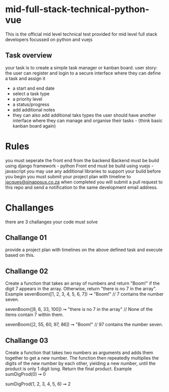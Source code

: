 # mid-full-stack-technical-python-vue
This is the official mid level technical test provided for mid level full stack developers focussed on python and vuejs

## Task overview
your task is to create a simple task manager or kanban board.
user story:
the user can register and login to a secure interface where they can define a task and assign it

- a start and end date
- select a task type
- a priority level
- a status/progress 
- add additional notes
- they can also add additional taks types
the user should have another interface where they can manage and organise their tasks - (think basic kanban board again)

# Rules
you must seperate the front end from the backend
Backend must be build using django framework - python
Front end must be build using vuejs - javascript
you may use any additional libraries to support your build
before you begin you must submit your project plan with timeline to jacques@sinappsus.co.za
when completed you will submit a pull request to this repo and send a notification to the same development email address.

# Challanges
there are 3 challanges your code must solve

## Challange 01
provide a project plan with timelines on the above defined task and execute based on this.
## Challange 02
Create a function that takes an array of numbers and return "Boom!" if the digit 7 appears in the array. Otherwise, return "there is no 7 in the array".
Example
sevenBoom([1, 2, 3, 4, 5, 6, 7]) ➞ "Boom!"
// 7 contains the number seven.

sevenBoom([8, 6, 33, 100]) ➞ "there is no 7 in the array"
// None of the items contain 7 within them.

sevenBoom([2, 55, 60, 97, 86]) ➞ "Boom!"
// 97 contains the number seven.

## Challange 03
Create a function that takes two numbers as arguments and adds them together to get a new number. The function then repeatedly multiplies the digits of the new number by each other, yielding a new number, until the product is only 1 digit long. Return the final product.
Example
sumDigProd(0) ➞ 0

sumDigProd(1, 2, 3, 4, 5, 6) ➞ 2
